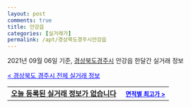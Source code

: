 ```yaml
---
layout: post
comments: true
title: 안강읍
categories: [실거래가]
permalink: /apt/경상북도경주시안강읍
---
```


2021년 09월 06일 기준, <a href="/apt/경상북도경주시">경상북도경주시</a> 안강읍 한달간 실거래 정보

<a style="color: blue;" href="/apt/경상북도경주시">< 경상북도 경주시 전체 실거래 정보</a>
<!---- start ---->
<table>
  <tr>
    <td colspan="4" style="font-weight: bold;"><a href="/apt/경상북도경주시안강읍{name_without_space}">오늘 등록된 실거래 정보가 없습니다</a> &nbsp;&nbsp;&nbsp; <a style="color: blue; font-size: smaller;" href="/apt/경상북도경주시안강읍{name_without_space}">면적별 최고가 ></a></td>
  </tr>
    
</table>
<!---- end ---->
    